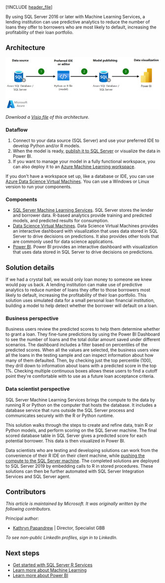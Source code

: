[!INCLUDE [header_file](../../../includes/sol-idea-header.md)]

By using SQL Server 2016 or later with Machine Learning Services, a lending institution can use predictive analytics to reduce the number of loans they offer to borrowers who are most likely to default, increasing the profitability of their loan portfolio.

## Architecture

![Diagram that shows an architecture for predicting loan credit risk.](../media/loan-credit-risk-sql-server.png)

*Download a [Visio file](https://arch-center.azureedge.net/loan-credit-risk-with-sql-server.vsdx) of this architecture.*

### Dataflow

1. Connect to your data source (SQL Server) and use your preferred IDE to develop Python and/or R models.
1. When the model is ready, [publish it to SQL Server](/sql/machine-learning/deploy/modify-r-python-code-to-run-in-sql-server) or visualize the data in Power BI.
1. If you want to manage your model in a fully functional workspace, you can also deploy it to an [Azure Machine Learning workspace](/azure/machine-learning/concept-workspace).

If you don't have a workspace set up, like a database or IDE, you can use [Azure Data Science Virtual Machines](https://azure.microsoft.com/services/virtual-machines/data-science-virtual-machines). You can use a Windows or Linux version to run your components.

### Components

* [SQL Server Machine Learning Services](/sql/machine-learning/sql-server-machine-learning-services?view=sql-server-ver15). SQL Server stores the lender and borrower data. R-based analytics provide training and predicted models, and predicted results for consumption.
* [Data Science Virtual Machines](https://azure.microsoft.com/services/virtual-machines/data-science-virtual-machines). Data Science Virtual Machines provides an interactive dashboard with visualization that uses data stored in SQL Server to drive decisions on predictions. It also provides other tools that are commonly used for data science applications.
* [Power BI](https://powerbi.microsoft.com). Power BI provides an interactive dashboard with visualization that uses data stored in SQL Server to drive decisions on predictions.

## Solution details

If we had a crystal ball, we would only loan money to someone we knew would pay us back. A lending institution can make use of predictive analytics to reduce number of loans they offer to those borrowers most likely to default, increasing the profitability of their loan portfolio. This solution uses simulated data for a small personal loan financial institution, building a model to help detect whether the borrower will default on a loan.

### Business perspective

Business users review the predicted scores to help them determine whether to grant a loan. They fine-tune predictions by using the Power BI Dashboard to see the number of loans and the total dollar amount saved under different scenarios. The dashboard includes a filter based on percentiles of the predicted scores. When all the values are selected, the business users view all the loans in the testing sample and can inspect information about how many of them defaulted. Then, by checking just the top percentile (100), they drill down to information about loans with a predicted score in the top 1%. Checking multiple continuous boxes allows these users to find a cutoff point they're comfortable with to use as a future loan acceptance criteria.

### Data scientist perspective

SQL Server Machine Learning Services brings the compute to the data by running R or Python on the computer that hosts the database. It includes a database service that runs outside the SQL Server process and communicates securely with the R or Python runtime.

This solution walks through the steps to create and refine data, train R or Python models, and perform scoring on the SQL Server machine. The final scored database table in SQL Server gives a predicted score for each potential borrower. This data is then visualized in Power BI.

Data scientists who are testing and developing solutions can work from the convenience of their R IDE on their client machine, while [pushing the compute to the SQL Server machine](/sql/advanced-analytics/r/getting-started-with-sql-server-r-services). The completed solutions are deployed to SQL Server 2019 by embedding calls to R in stored procedures. These solutions can then be further automated with SQL Server Integration Services and SQL Server agent.

## Contributors

*This article is maintained by Microsoft. It was originally written by the following contributors.*

Principal author:

 * [Kathryn Papandrew](https://www.linkedin.com/in/kathryn-jesaitis-papandrew-50411131) | Director, Specialist GBB

*To see non-public LinkedIn profiles, sign in to LinkedIn.*

## Next steps

* [Get started with SQL Server R Services](/sql/advanced-analytics/r/getting-started-with-sql-server-r-services)
* [Learn more about Machine Learning](/azure/machine-learning/overview-what-is-azure-ml)
* [Learn more about Power BI](https://powerbi.microsoft.com/documentation/powerbi-service-get-started)
